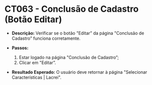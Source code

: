 # CT063 - Conclusão de Cadastro (Botão Editar)

- **Descrição:** Verificar se o botão "Editar” da página "Conclusão de Cadastro” funciona corretamente.

- **Passos:**
    1. Estar logado na página "Conclusão de Cadastro”;
    2. Clicar em "Editar”.
    
- **Resultado Esperado:** O usuário deve retornar à página "Selecionar Características | Lacrei".